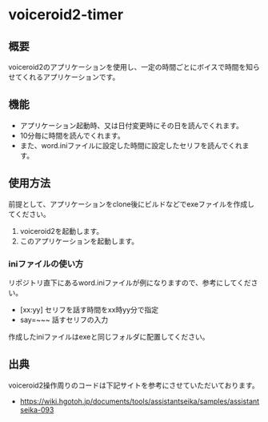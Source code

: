 # voiceroid2-timer
## 概要
voiceroid2のアプリケーションを使用し、一定の時間ごとにボイスで時間を知らせてくれるアプリケーションです。

## 機能
* アプリケーション起動時、又は日付変更時にその日を読んでくれます。
* 10分毎に時間を読んでくれます。
* また、word.iniファイルに設定した時間に設定したセリフを読んでくれます。

## 使用方法
前提として、アプリケーションをclone後にビルドなどでexeファイルを作成してください。
1. voiceroid2を起動します。
2. このアプリケーションを起動します。

### iniファイルの使い方
リポジトリ直下にあるword.iniファイルが例になりますので、参考にしてください。
* [xx:yy] セリフを話す時間をxx時yy分で指定
* say=~~~ 話すセリフの入力

作成したiniファイルはexeと同じフォルダに配置してください。

## 出典
voiceroid2操作周りのコードは下記サイトを参考にさせていただいております。
* https://wiki.hgotoh.jp/documents/tools/assistantseika/samples/assistantseika-093
